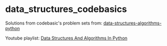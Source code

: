 # data_structures_codebasics
Solutions from codebasic's problem sets from: [data-structures-algorithms-python](https://github.com/codebasics/data-structures-algorithms-python)

Youtube playlist: [Data Structures And Algorithms In Python](https://www.youtube.com/watch?v=_t2GVaQasRY&list=PLeo1K3hjS3uu_n_a__MI_KktGTLYopZ12)
